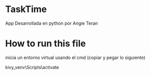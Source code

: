 # TaskTime
App Desarrollada en python por Angie Teran

# How to run this file 

inicia un entorno virtual usando el cmd  (copiar y pegar lo siguiente)

kivy_venv\Scripts\activate